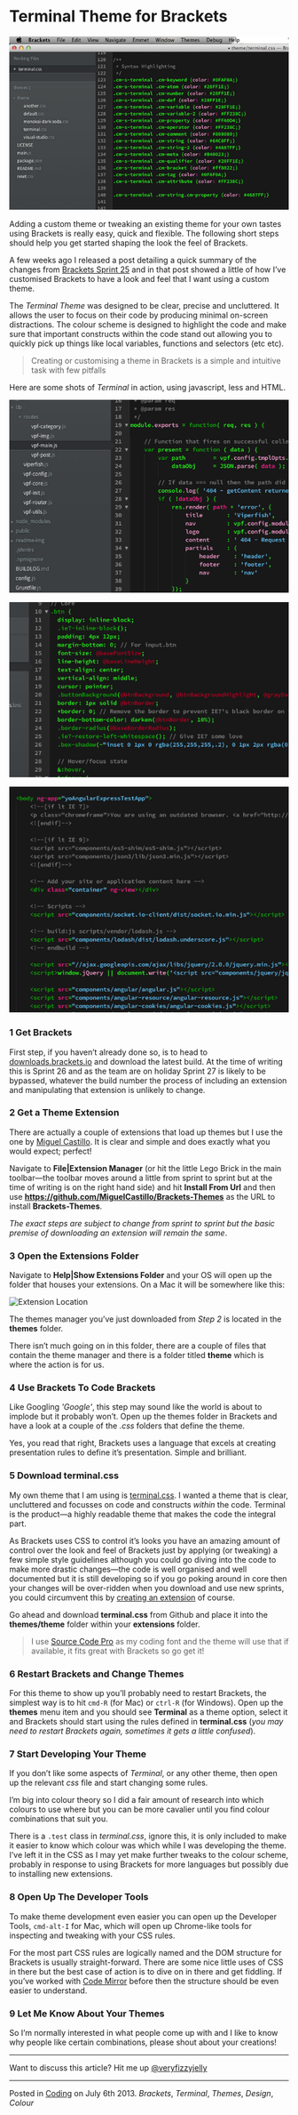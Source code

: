 # Terminal Theme for Brackets

![Terminal Syntax Colours](img/terminal.jpg)

Adding a custom theme or tweaking an existing theme for your own tastes using Brackets is really easy, quick and flexible.  The following short steps should help you get started shaping the look the feel of Brackets.

A few weeks ago I released a post detailing a quick summary of the changes from [Brackets Sprint 25](../brackets-sprint-25/) and in that post showed a little of how I’ve customised Brackets to have a look and feel that I want using a custom theme.

The _Terminal Theme_ was designed to be clear, precise and uncluttered.  It allows the user to focus on their code by producing minimal on-screen distractions.  The colour scheme is designed to highlight the code and make sure that important constructs within the code stand out allowing you to quickly pick up things like local variables, functions and selectors (etc etc).

> Creating or customising a theme in Brackets is a simple and intuitive task with few pitfalls

Here are some shots of _Terminal_ in action, using javascript, less and HTML.

![Terminal JavaScript](img/terminal-js.jpg)

![Terminal Less](img/terminal-less.jpg)

![Terminal HTML](img/terminal-html.jpg)

### 1 Get Brackets

First step, if you haven’t already done so, is to head to [downloads.brackets.io](http://download.brackets.io/) and download the latest build.  At the time of writing this is Sprint 26 and as the team are on holiday Sprint 27 is likely to be bypassed, whatever the build number the process of including an extension and manipulating that extension is unlikely to change.

### 2 Get a Theme Extension

There are actually a couple of extensions that load up themes but I use the one by [Miguel Castillo](https://github.com/MiguelCastillo/Brackets-Themes).  It is clear and simple and does exactly what you would expect; perfect!

Navigate to __File|Extension Manager__ (or hit the little Lego Brick in the main toolbar—the toolbar moves around a little from sprint to sprint but at the time of writing is on the right hand side) and hit __Install From Url__ and then use __https://github.com/MiguelCastillo/Brackets-Themes__ as the URL to install __Brackets-Themes__.

_The exact steps are subject to change from sprint to sprint but the basic premise of downloading an extension will remain the same_.

### 3 Open the Extensions Folder

Navigate to __Help|Show Extensions Folder__ and your OS will open up the folder that houses your extensions.  On a Mac it will be somewhere like this:

![Extension Location](img/extension-location.png)

The themes manager you’ve just downloaded from _Step 2_ is located in the __themes__ folder.

There isn’t much going on in this folder, there are a couple of files that contain the theme manager and there is a folder titled __theme__ which is where the action is for us.

### 4 Use Brackets To Code Brackets

Like Googling _'Google'_, this step may sound like the world is about to implode but it probably won’t.  Open up the themes folder in Brackets and have a look at a couple of the _.css_ folders that define the theme.

Yes, you read that right, Brackets uses a language that excels at creating presentation rules to define it’s presentation.  Simple and brilliant.

### 5 Download terminal.css

My own theme that I am using is [terminal.css](https://github.com/mattstyles/brackets-theme-terminal).  I wanted a theme that is clear, uncluttered and focusses on code and constructs _within_ the code.  Terminal is the product—a highly readable theme that makes the code the integral part.  

As Brackets uses CSS to control it’s looks you have an amazing amount of control over the look and feel of Brackets just by applying (or tweaking) a few simple style guidelines although you could go diving into the code to make more drastic changes—the code is well organised and well documented but it is still developing so if you go poking around in core then your changes will be over-ridden when you download and use new sprints, you could circumvent this by [creating an extension](https://github.com/adobe/brackets/wiki/How-to-write-extensions) of course.

Go ahead and download __terminal.css__ from Github and place it into the __themes/theme__ folder within your __extensions__ folder.

> I use [Source Code Pro](https://github.com/adobe/source-code-pro) as my coding font and the theme will use that if available, it fits great with Brackets so go get it!

### 6 Restart Brackets and Change Themes

For this theme to show up you’ll probably need to restart Brackets, the simplest way is to hit `cmd-R` (for Mac) or `ctrl-R` (for Windows).  Open up the __themes__ menu item and you should see __Terminal__ as a theme option, select it and Brackets should start using the rules defined in __terminal.css__ (_you may need to restart Brackets again, sometimes it gets a little confused_).

### 7 Start Developing Your Theme

If you don’t like some aspects of _Terminal_, or any other theme, then open up the relevant _css_ file and start changing some rules.  

I’m big into colour theory so I did a fair amount of research into which colours to use where but you can be more cavalier until you find colour combinations that suit you.

There is a `.test` class in _terminal.css_, ignore this, it is only included to make it easier to know which colour was which while I was developing the theme.  I’ve left it in the CSS as I may yet make further tweaks to the colour scheme, probably in response to using Brackets for more languages but possibly due to installing new extensions.

### 8 Open Up The Developer Tools

To make theme development even easier you can open up the Developer Tools, `cmd-alt-I` for Mac, which will open up Chrome-like tools for inspecting and tweaking with your CSS rules.

For the most part CSS rules are logically named and the DOM structure for Brackets is usually straight-forward.  There are some nice little uses of CSS in there but the best case of action is to dive on in there and get fiddling.  If you’ve worked with [Code Mirror](http://codemirror.net/) before then the structure should be even easier to understand.

### 9 Let Me Know About Your Themes

So I’m normally interested in what people come up with and I like to know why people like certain combinations, please shout about your creations!

---

Want to discuss this article?  Hit me up [@veryfizzyjelly](https://twitter.com/veryfizzyjelly)

---

Posted in [Coding](../ "coding") on July 6th 2013.  _Brackets_, _Terminal_, _Themes_, _Design_, _Colour_